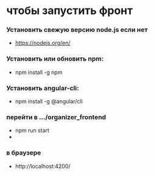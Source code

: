 # чтобы запустить фронт

### Установить свежую версию node.js если нет
- https://nodejs.org/en/

### Установить или обновить npm:
- npm install -g npm

### Установить angular-cli:
- npm install -g @angular/cli

### перейти в .../organizer_frontend 
- npm run start
- 
### в браузере
- http://localhost:4200/
